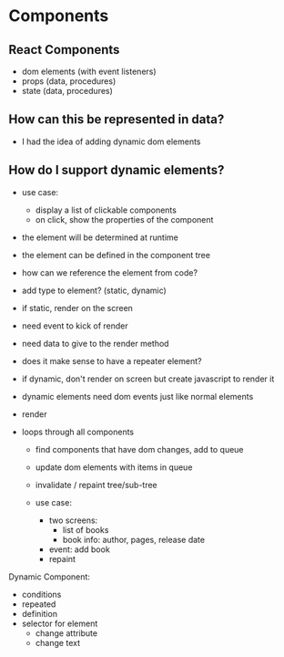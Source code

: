 # Components

## React Components

- dom elements (with event listeners)
- props (data, procedures)
- state (data, procedures)

## How can this be represented in data?

- I had the idea of adding dynamic dom elements

## How do I support dynamic elements?

- use case:
  - display a list of clickable components
  - on click, show the properties of the component

- the element will be determined at runtime
- the element can be defined in the component tree
- how can we reference the element from code?
- add type to element? (static, dynamic)
- if static, render on the screen
- need event to kick of render
- need data to give to the render method
- does it make sense to have a repeater element?
- if dynamic, don't render on screen but create
  javascript to render it
- dynamic elements need dom events just like normal elements

- render
- loops through all components
  - find components that have dom changes, add to queue
  - update dom elements with items in queue
  - invalidate / repaint tree/sub-tree

  - use case:
    - two screens:
      - list of books
      - book info: author, pages, release date
    - event: add book
    - repaint

Dynamic Component:
  - conditions
  - repeated
  - definition
  - selector for element
    - change attribute
    - change text
